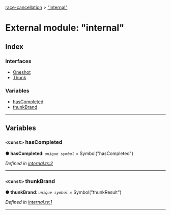 [race-cancellation](../README.md) > ["internal"](../modules/_internal_.md)

# External module: "internal"

## Index

### Interfaces

* [Oneshot](../interfaces/_internal_.oneshot.md)
* [Thunk](../interfaces/_internal_.thunk.md)

### Variables

* [hasCompleted](_internal_.md#hascompleted)
* [thunkBrand](_internal_.md#thunkbrand)

---

## Variables

<a id="hascompleted"></a>

### `<Const>` hasCompleted

**● hasCompleted**: *`unique symbol`* =  Symbol("hasCompleted")

*Defined in [internal.ts:2](https://github.com/lynchbomb/race-cancellation/blob/c640e1a/src/internal.ts#L2)*

___
<a id="thunkbrand"></a>

### `<Const>` thunkBrand

**● thunkBrand**: *`unique symbol`* =  Symbol("thunkResult")

*Defined in [internal.ts:1](https://github.com/lynchbomb/race-cancellation/blob/c640e1a/src/internal.ts#L1)*

___


